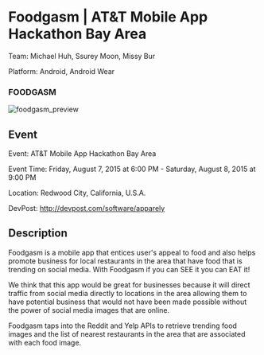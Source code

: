 Foodgasm | AT&T Mobile App Hackathon Bay Area
============

Team: Michael Huh, Ssurey Moon, Missy Bur

Platform: Android, Android Wear

### FOODGASM
![foodgasm_preview](https://cloud.githubusercontent.com/assets/1645482/12568879/79a7c8ce-c37e-11e5-982a-044b2b5de9a9.gif)

## Event

Event: AT&T Mobile App Hackathon Bay Area

Event Time: Friday, August 7, 2015 at 6:00 PM - Saturday, August 8, 2015 at 9:00 PM

Location: Redwood City, California, U.S.A.

DevPost: http://devpost.com/software/apparely

## Description

Foodgasm is a mobile app that entices user's appeal to food and also helps promote business for local restaurants in the area that have food that is trending on social media. With Foodgasm if you can SEE it you can EAT it!

We think that this app would be great for businesses because it will direct traffic from social media directly to locations in the area allowing them to have potential business that would not have been made possible without the power of social media images that are online. 

Foodgasm taps into the Reddit and Yelp APIs to retrieve trending food images and the list of nearest restaurants in the area that are associated with each food image.
